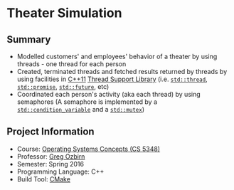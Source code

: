 # Theater Simulation

## Summary
  * Modelled customers' and employees' behavior of a theater by using threads - one thread for each person
  * Created, terminated threads and fetched results returned by threads by using facilities in [C++11][cpp11] [Thread Support Library][tsl] (i.e. [`std::thread`][std_thread], [`std::promise`][std_promise], [`std::future`][std_future], etc)
  * Coordinated each person's activity (aka each thread) by using semaphores (A semaphore is implemented by a [`std::condition_variable`][std_cv] and a [`std::mutex`][std_mutex])

## Project Information
  * Course: [Operating Systems Concepts (CS 5348)][os]
  * Professor: [Greg Ozbirn][ozbirn]
  * Semester: Spring 2016
  * Programming Language: C++
  * Build Tool: [CMake][cmake]

[cpp11]: https://en.wikipedia.org/wiki/C%2B%2B11
[std_thread]: http://en.cppreference.com/w/cpp/thread/thread
[std_promise]: http://en.cppreference.com/w/cpp/thread/promise
[std_future]: http://en.cppreference.com/w/cpp/thread/future
[std_cv]: http://en.cppreference.com/w/cpp/thread/condition_variable
[std_mutex]: http://en.cppreference.com/w/cpp/thread/mutex
[tsl]: http://en.cppreference.com/w/cpp/thread
[os]: https://catalog.utdallas.edu/2016/graduate/courses/cs5348
[cmake]: https://cmake.org/
[ozbirn]: http://cs.utdallas.edu/people/faculty/ozbirn-greg/
